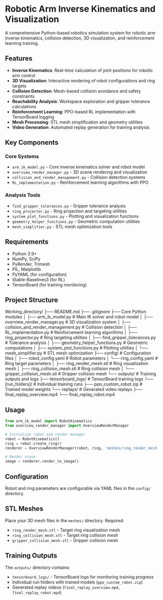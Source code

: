 # Robotic Arm Inverse Kinematics and Visualization

A comprehensive Python-based robotics simulation system for robotic arm inverse kinematics, collision detection, 3D visualization, and reinforcement learning training.

## Features

- **Inverse Kinematics**: Real-time calculation of joint positions for robotic arm control
- **3D Visualization**: Interactive rendering of robot configurations and ring targets
- **Collision Detection**: Mesh-based collision avoidance and safety constraints
- **Reachability Analysis**: Workspace exploration and gripper tolerance calculations
- **Reinforcement Learning**: PPO-based RL implementation with TensorBoard logging
- **Mesh Processing**: STL mesh simplification and geometry utilities
- **Video Generation**: Automated replay generation for training analysis

## Key Components

### Core Systems

- `arm_ik_model.py` - Core inverse kinematics solver and robot model
- `overview_render_manager.py` - 3D scene rendering and visualization
- `collision_and_render_management.py` - Collision detection systems
- `RL_implementation.py` - Reinforcement learning algorithms with PPO

### Analysis Tools

- `find_gripper_tolerances.py` - Gripper tolerance analysis
- `ring_projector.py` - Ring projection and targeting utilities
- `system_plot_functions.py` - Plotting and visualization functions
- `geometry_helper_functions.py` - Geometric computation utilities
- `mesh_simplifier.py` - STL mesh optimization tools

## Requirements

- Python 3.9+
- NumPy, SciPy
- PyRender, Trimesh
- PIL, Matplotlib
- PyYAML (for configuration)
- Stable-Baselines3 (for RL)
- TensorBoard (for training monitoring)

## Project Structure

Working_directory/
├── README.md
├── .gitignore
├── Core Python modules
│   ├── arm_ik_model.py              # Main IK solver and robot model
│   ├── overview_render_manager.py   # 3D visualization system
│   ├── collision_and_render_management.py  # Collision detection
│   ├── RL_implementation.py         # Reinforcement learning algorithms
│   ├── ring_projector.py           # Ring targeting utilities
│   ├── find_gripper_tolerances.py  # Tolerance analysis
│   ├── geometry_helper_functions.py # Geometric computations
│   ├── system_plot_functions.py    # Plotting utilities
│   └── mesh_simplifier.py          # STL mesh optimization
├── config/                         # Configuration files
│   ├── robot_config.yaml          # Robot parameters
│   └── ring_config.yaml           # Ring target parameters
│   ├── ring_render_mesh.stl        # Ring visualization mesh
│   ├── ring_collision_mesh.stl     # Ring collision mesh
│   └── gripper_collision_mesh.stl  # Gripper collision mesh
└── outputs/                        # Training outputs and logs
    ├── tensorboard_logs/           # TensorBoard training logs
    └── [run_folders]/              # Individual training runs
        ├── ppo_custom_robot.zip    # Trained model weights
        └── replays/                # Generated video replays
            ├── final_replay_overview.mp4
            └── final_replay_robot.mp4

## Usage

```python
from arm_ik_model import RobotKinematics
from overview_render_manager import OverviewRenderManager

# Initialize robot and render manager
robot = RobotKinematics()
ring = robot.create_ring()
renderer = OverviewRenderManager(robot, ring, 'meshes/ring_render_mesh.stl')

# Render scene
image = renderer.render_to_image()
```

## Configuration

Robot and ring parameters are configurable via YAML files in the `config/` directory.

## STL Meshes

Place your 3D mesh files in the `meshes/` directory. Required:

- `ring_render_mesh.stl` - Target ring visualization mesh
- `ring_collision_mesh.stl` - Target ring collision mesh
- `gripper_collision_mesh.stl` - Gripper collision mesh

## Training Outputs

The `outputs/` directory contains:

- `tensorboard_logs/` - TensorBoard logs for monitoring training progress
- Individual run folders with trained models (`ppo_custom_robot.zip`)
- Generated replay videos (`final_replay_overview.mp4`, `final_replay_robot.mp4`)
